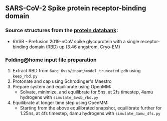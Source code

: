## SARS-CoV-2 Spike protein receptor-binding domain

### Source structures from the [protein databank](http://rcsb.org): 
* 6VSB - Prefusion 2019-nCoV spike glycoprotein with a single receptor-binding domain (RBD) up (3.46 angstrom, Cryo-EM)

### Folding@home input file preparation
1. Extract RBD from `6acg_6vsb/input/model_truncated.pdb` using `keep_rbd.py`
2. Protonate and cap using Schrodinger's Maestro
3. Prepare system and equilibrate using OpenMM:
    - Solvate, minimize, and equilibrate for 5ns, at 2fs timestep, 4amu hydrogens with `simulate_6vsb_rbd.py`
4. Equilibrate at longer time step using OpenMM:
    - Starting from the above equilibrated snapshot, equilibrate further for 1.25ns, at 4fs timestep, 4amu hydrogens with `simulate_4amu_4fs.py`

